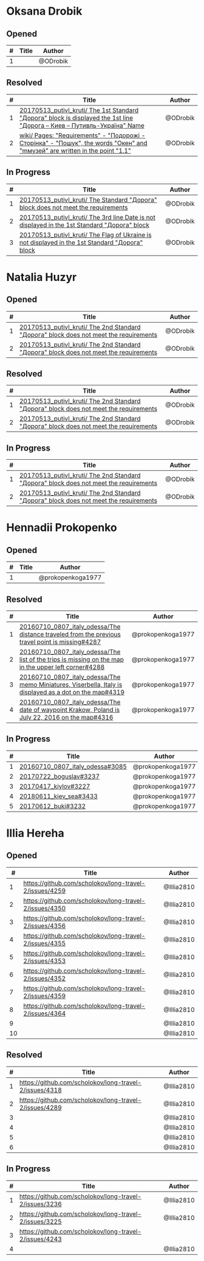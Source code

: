 # Oksana Drobik

## Opened

| #   | Title | Author
| --- | ---   | ----
| 1   |   | @ODrobik

## Resolved
| #   | Title | Author
| --- | ---   | ----
| 1   | [20170513_putivl_kruti/ The 1st Standard "Дорога" block is displayed the 1st line "Дорога – Киев – Путивль-Україна" Name](https://github.com/users/scholokov/projects/4/views/3?pane=issue&itemId=37770072)   | @ODrobik
| 2   | [wiki/ Pages: "Requirements" - "Подорожі - Сторінка" - "Пошук", the words "Окен" and "mмузей" are written in the point "1.1"](https://github.com/users/scholokov/projects/4/views/3?pane=issue&itemId=36994535)   | @ODrobik

## In Progress
| #   | Title | Author
| --- | ---   | ----
| 1   | [20170513_putivl_kruti/ The Standard "Дорога" block does not meet the requirements](https://github.com/users/scholokov/projects/4/views/3?pane=issue&itemId=37257921)   | @ODrobik
| 2   | [20170513_putivl_kruti/ The 3rd line Date is not displayed in the 1st Standard "Дорога" block](https://github.com/users/scholokov/projects/4/views/3?pane=issue&itemId=37771601)   | @ODrobik
| 3   | [20170513_putivl_kruti/ The Flag of Ukraine is not displayed in the 1st Standard "Дорога" block ](https://github.com/users/scholokov/projects/4/views/3?pane=issue&itemId=37772071)   | @ODrobik

# Natalia Huzyr

## Opened

| #   | Title | Author
| --- | ---   | ----
| 1   | [20170513_putivl_kruti/ The 2nd Standard "Дорога" block does not meet the requirements](https://github.com/users/scholokov/projects/4/views/6?pane=issue&itemId=36649972#:~:text=travel%2D2%20%234236-,20170513_putivl_kruti/%20The%202nd%20Standard%20%22%D0%94%D0%BE%D1%80%D0%BE%D0%B3%D0%B0%22%20block%20does%20not%20meet%20the%20requirements,-%234236)   | @ODrobik
| 2   | [20170513_putivl_kruti/ The 2nd Standard "Дорога" block does not meet the requirements](https://github.com/users/scholokov/projects/4/views/6?pane=issue&itemId=36649972#:~:text=travel%2D2%20%234236-,20170513_putivl_kruti/%20The%202nd%20Standard%20%22%D0%94%D0%BE%D1%80%D0%BE%D0%B3%D0%B0%22%20block%20does%20not%20meet%20the%20requirements,-%234236)   | @ODrobik


## Resolved
| #   | Title | Author
| --- | ---   | ----
| 1   | [20170513_putivl_kruti/ The 2nd Standard "Дорога" block does not meet the requirements](https://github.com/users/scholokov/projects/4/views/6?pane=issue&itemId=36649972#:~:text=travel%2D2%20%234236-,20170513_putivl_kruti/%20The%202nd%20Standard%20%22%D0%94%D0%BE%D1%80%D0%BE%D0%B3%D0%B0%22%20block%20does%20not%20meet%20the%20requirements,-%234236)   | @ODrobik
| 2   | [20170513_putivl_kruti/ The 2nd Standard "Дорога" block does not meet the requirements](https://github.com/users/scholokov/projects/4/views/6?pane=issue&itemId=36649972#:~:text=travel%2D2%20%234236-,20170513_putivl_kruti/%20The%202nd%20Standard%20%22%D0%94%D0%BE%D1%80%D0%BE%D0%B3%D0%B0%22%20block%20does%20not%20meet%20the%20requirements,-%234236)   | @ODrobik

## In Progress
| #   | Title | Author
| --- | ---   | ----
| 1   | [20170513_putivl_kruti/ The 2nd Standard "Дорога" block does not meet the requirements](https://github.com/users/scholokov/projects/4/views/6?pane=issue&itemId=36649972#:~:text=travel%2D2%20%234236-,20170513_putivl_kruti/%20The%202nd%20Standard%20%22%D0%94%D0%BE%D1%80%D0%BE%D0%B3%D0%B0%22%20block%20does%20not%20meet%20the%20requirements,-%234236)   | @ODrobik
| 2   | [20170513_putivl_kruti/ The 2nd Standard "Дорога" block does not meet the requirements](https://github.com/users/scholokov/projects/4/views/6?pane=issue&itemId=36649972#:~:text=travel%2D2%20%234236-,20170513_putivl_kruti/%20The%202nd%20Standard%20%22%D0%94%D0%BE%D1%80%D0%BE%D0%B3%D0%B0%22%20block%20does%20not%20meet%20the%20requirements,-%234236)   | @ODrobik

# Hennadii Prokopenko

## Opened

| #   | Title | Author
| --- | ---   | ----
| 1   | |@prokopenkoga1977


## Resolved
| #   | Title | Author
| --- | ---   | ----
| 1   |[20160710_0807_italy_odessa/The distance traveled from the previous travel point is missing#4287](https://github.com/scholokov/long-travel-2/issues/4287) |@prokopenkoga1977
| 2   |[20160710_0807_italy_odessa/The list of the trips is missing on the map in the upper left corner#4288](https://github.com/scholokov/long-travel-2/issues/4288) |@prokopenkoga1977
| 3   |[20160710_0807_italy_odessa/The memo Miniatures, Viserbella, Italy is displayed as a dot on the map#4319](https://github.com/scholokov/long-travel-2/issues/4319)|@prokopenkoga1977
| 4   |[20160710_0807_italy_odessa/The date of waypoint Krakow, Poland is July 22, 2016 on the map#4316](https://github.com/scholokov/long-travel-2/issues/4316)|@prokopenkoga1977

## In Progress
| #   | Title | Author
| --- | ---   | ----
| 1   | [20160710_0807_italy_odessa#3085](https://github.com/scholokov/long-travel-2/issues/3085)|@prokopenkoga1977
| 2   | [20170722_boguslav#3237](https://github.com/scholokov/long-travel-2/issues/3237)|@prokopenkoga1977
| 3   | [20170417_kiylov#3227](https://github.com/scholokov/long-travel-2/issues/3227)|@prokopenkoga1977
| 4   | [20180611_kiev_sea#3433](https://github.com/scholokov/long-travel-2/issues/3433)|@prokopenkoga1977
| 5   | [20170612_buki#3232](https://github.com/scholokov/long-travel-2/issues/3232)|@prokopenkoga1977

# Illia Hereha
## Opened

| #   | Title | Author
| --- | ---   | ----
| 1   | [https://github.com/scholokov/long-travel-2/issues/4259  ](https://github.com/scholokov/long-travel-2/issues/4259)  | @Illia2810
| 2   | [https://github.com/scholokov/long-travel-2/issues/4350  ](https://github.com/scholokov/long-travel-2/issues/4350)  | @Illia2810
| 3   |[https://github.com/scholokov/long-travel-2/issues/4356  ](https://github.com/scholokov/long-travel-2/issues/4356)   | @Illia2810
| 4   |[https://github.com/scholokov/long-travel-2/issues/4355  ](https://github.com/scholokov/long-travel-2/issues/4355)   | @Illia2810
| 5   |[https://github.com/scholokov/long-travel-2/issues/4353  ](https://github.com/scholokov/long-travel-2/issues/4353)  | @Illia2810
| 6   |[https://github.com/scholokov/long-travel-2/issues/4352  ](https://github.com/scholokov/long-travel-2/issues/4352) | @Illia2810
| 7   |[https://github.com/scholokov/long-travel-2/issues/4359  ](https://github.com/scholokov/long-travel-2/issues/4359)  | @Illia2810
| 8   |[https://github.com/scholokov/long-travel-2/issues/4364  ](https://github.com/scholokov/long-travel-2/issues/4364)  | @Illia2810
| 9   |   | @Illia2810
| 10  |   | @Illia2810
## Resolved
| #   | Title | Author
| --- | ---   | ----
| 1   |[https://github.com/scholokov/long-travel-2/issues/4318  ](https://github.com/scholokov/long-travel-2/issues/4318)   | @Illia2810
| 2   |[https://github.com/scholokov/long-travel-2/issues/4289  ](https://github.com/scholokov/long-travel-2/issues/4289)   | @Illia2810
| 3   |   | @Illia2810
| 4   |   | @Illia2810
| 5   |   | @Illia2810
| 6   |   | @Illia2810

## In Progress
| #   | Title | Author
| --- | ---   | ----
| 1   |[ https://github.com/scholokov/long-travel-2/issues/3236  ](https://github.com/scholokov/long-travel-2/issues/3236)   | @Illia2810
| 2   |[ https://github.com/scholokov/long-travel-2/issues/3225  ](https://github.com/scholokov/long-travel-2/issues/3225)   | @Illia2810
| 3   |[https://github.com/scholokov/long-travel-2/issues/4243  ](https://github.com/scholokov/long-travel-2/issues/4243)   | 
| 4   |   | @Illia2810
